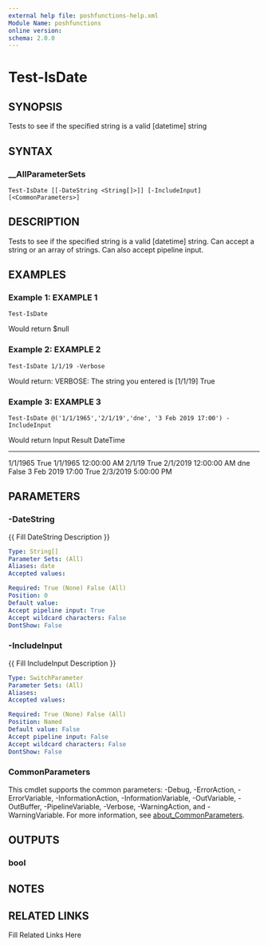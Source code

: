 ```yaml
---
external help file: poshfunctions-help.xml
Module Name: poshfunctions
online version: 
schema: 2.0.0
---
```


# Test-IsDate

## SYNOPSIS

Tests to see if the specified string is a valid [datetime] string

## SYNTAX

### __AllParameterSets

```
Test-IsDate [[-DateString <String[]>]] [-IncludeInput] [<CommonParameters>]
```

## DESCRIPTION

Tests to see if the specified string is a valid [datetime] string.
Can accept a string or an array of strings.
Can also accept pipeline input.


## EXAMPLES

### Example 1: EXAMPLE 1

```
Test-IsDate
```

Would return $null





### Example 2: EXAMPLE 2

```
Test-IsDate 1/1/19 -Verbose
```

Would return:
VERBOSE: The string you entered is [1/1/19]
True





### Example 3: EXAMPLE 3

```
Test-IsDate @('1/1/1965','2/1/19','dne', '3 Feb 2019 17:00') -IncludeInput
```

Would return
Input            Result DateTime
-----            ------ --------
1/1/1965           True 1/1/1965 12:00:00 AM
2/1/19             True 2/1/2019 12:00:00 AM
dne               False
3 Feb 2019 17:00   True 2/3/2019 5:00:00 PM






## PARAMETERS

### -DateString

{{ Fill DateString Description }}

```yaml
Type: String[]
Parameter Sets: (All)
Aliases: date
Accepted values: 

Required: True (None) False (All)
Position: 0
Default value: 
Accept pipeline input: True
Accept wildcard characters: False
DontShow: False
```

### -IncludeInput

{{ Fill IncludeInput Description }}

```yaml
Type: SwitchParameter
Parameter Sets: (All)
Aliases: 
Accepted values: 

Required: True (None) False (All)
Position: Named
Default value: False
Accept pipeline input: False
Accept wildcard characters: False
DontShow: False
```


### CommonParameters

This cmdlet supports the common parameters: -Debug, -ErrorAction, -ErrorVariable, -InformationAction, -InformationVariable, -OutVariable, -OutBuffer, -PipelineVariable, -Verbose, -WarningAction, and -WarningVariable. For more information, see [about_CommonParameters](http://go.microsoft.com/fwlink/?LinkID=113216).

## OUTPUTS

### bool



## NOTES



## RELATED LINKS

Fill Related Links Here

